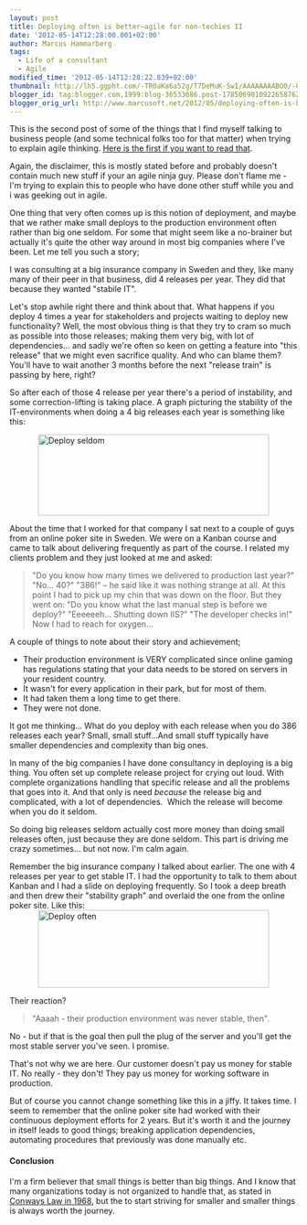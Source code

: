 ```yaml
---
layout: post
title: Deploying often is better–agile for non-techies II
date: '2012-05-14T12:28:00.001+02:00'
author: Marcus Hammarberg
tags:
  - Life of a consultant
  - Agile
modified_time: '2012-05-14T12:28:22.839+02:00'
thumbnail: http://lh5.ggpht.com/-TR0aKa6a52g/T7DeMuK-SwI/AAAAAAAABO0/-0gfQCQXp38/s72-c/Deploy%252520seldom_thumb%25255B3%25255D.png?imgmax=800
blogger_id: tag:blogger.com,1999:blog-36533086.post-1785069010922658762
blogger_orig_url: http://www.marcusoft.net/2012/05/deploying-often-is-betteragile-for-non.html
---
```



This is the second post of some of the things that I find myself talking
to business people (and some technical folks too for that matter) when
trying to explain agile thinking. <a
href="http://www.marcusoft.net/2012/05/agile-is-good-for-business-part-i.html"
target="_blank">Here is the first if you want to read that</a>.

Again, the disclaimer, this is mostly stated before and probably doesn't
contain much new stuff if your an agile ninja guy. Please don't flame
me - I'm trying to explain this to people who have done other stuff
while you and i was geeking out in agile.

One thing that very often comes up is this notion of deployment, and
maybe that we rather make small deploys to the production environment
often rather than big one seldom.
For some that might seem like a no-brainer but actually it's quite the
other way around in most big companies where I've been. Let me tell you
such a story;

I was consulting at a big insurance company in Sweden and they, like
many many of their peer in that business, did 4 releases per year. They
did that because they wanted "stabile IT".

Let's stop awhile right there and think about that. What happens if you
deploy 4 times a year for stakeholders and projects waiting to deploy
new functionality? Well, the most obvious thing is that they try to cram
so much as possible into those releases; making them very big, with lot
of dependencies… and sadly we're often so keen on getting a feature into
"this release" that we might even sacrifice quality. And who can blame
them? You'll have to wait another 3 months before the next "release
train" is passing by here, right?

So after each of those 4 release per year there's a period of
instability, and some correction-lifting is taking place. A graph
picturing the stability of the IT-environments when doing a 4 big
releases each year is something like this:

[<img
src="http://lh5.ggpht.com/-TR0aKa6a52g/T7DeMuK-SwI/AAAAAAAABO0/-0gfQCQXp38/Deploy%252520seldom_thumb%25255B3%25255D.png?imgmax=800"
title="Deploy seldom"
style="background-image: none; border-bottom: 0px; border-left: 0px; padding-left: 0px; padding-right: 0px; display: block; float: none; margin-left: auto; border-top: 0px; margin-right: auto; border-right: 0px; padding-top: 0px"
data-border="0" width="404" height="142" alt="Deploy seldom" />](http://lh3.ggpht.com/--MouFJW1_MM/T7DeLvggFDI/AAAAAAAABOs/JzdVtaSN4jk/s1600-h/Deploy%252520seldom%25255B5%25255D.png)

About the time that I worked for that company I sat next to a couple of
guys from an online poker site in Sweden. We were on a Kanban course and
came to talk about delivering frequently as part of the course. I
related my clients problem and they just looked at me and asked:

> "Do you know how many times we delivered to production last year?"
> "No… 40?"
> "386!" – he said like it was nothing strange at all. At this point I
> had to pick up my chin that was down on the floor. But they went on:
> "Do you know what the last manual step is before we deploy?"
> "Eeeeeeh… Shutting down IIS?"
> "The developer checks in!"
> Now I had to reach for oxygen…

A couple of things to note about their story and achievement;

- Their production environment is VERY complicated since online gaming
    has regulations stating that your data needs to be stored on servers
    in your resident country.
- It wasn't for every application in their park, but for most of
    them.
- It had taken them a long time to get there.
- They were not done.

It got me thinking… What do you deploy with each release when you do 386
releases each year? Small, small stuff…And small stuff typically have
smaller dependencies and complexity than big ones.

In many of the big companies I have done consultancy in deploying is a
big thing. You often set up complete release project for crying out
loud. With complete organizations handling that specific release and all
the problems that goes into it.
And that only is need *because* the release big and complicated, with
a lot of dependencies.  Which the release will become when you do it
seldom.

So doing big releases seldom actually cost more money than doing small
releases often, just because they are done seldom. This part is driving
me crazy sometimes… but not now. I'm calm again.

Remember the big insurance company I talked about earlier. The one with
4 releases per year to get stable IT. I had the opportunity to talk to
them about Kanban and I had a slide on deploying frequently. So I took a
deep breath and then drew their "stability graph" and overlaid the one
from the online poker site. Like this:
[<img
src="http://lh5.ggpht.com/-cTCS0EVTpOk/T7DeO_vN6vI/AAAAAAAABPE/Xp5niW459cw/Deploy%252520often_thumb%25255B1%25255D.png?imgmax=800"
title="Deploy often"
style="background-image: none; border-bottom: 0px; border-left: 0px; padding-left: 0px; padding-right: 0px; display: block; float: none; margin-left: auto; border-top: 0px; margin-right: auto; border-right: 0px; padding-top: 0px"
data-border="0" width="404" height="136" alt="Deploy often" />](http://lh3.ggpht.com/-H8EBFmMPHe0/T7DeNtnkl-I/AAAAAAAABO8/2ivLQpr_KFQ/s1600-h/Deploy%252520often%25255B3%25255D.png)

Their reaction?

> "Aaaah - their production environment was never stable, then".

No - but if that is the goal then pull the plug of the server and you'll
get the most stable server you've seen. I promise.

That's not why we are here. Our customer doesn't pay us money for stable
IT. No really - they don't! They pay us money for working software in
production.

But of course you cannot change something like this in a jiffy. It takes
time. I seem to remember that the online poker site had worked with
their continuous deployment efforts for 2 years. But it's worth it and
the journey in itself leads to good things; breaking application
dependencies, automating procedures that previously was done manually
etc.

#### Conclusion

I'm a firm believer that small things is better than big things. And I
know that many organizations today is not organized to handle that, as
stated in <a href="http://en.wikipedia.org/wiki/Conway&#39;s_law"
target="_blank">Conways Law in 1968</a>, but the to start striving for
smaller and smaller things is always worth the journey.
